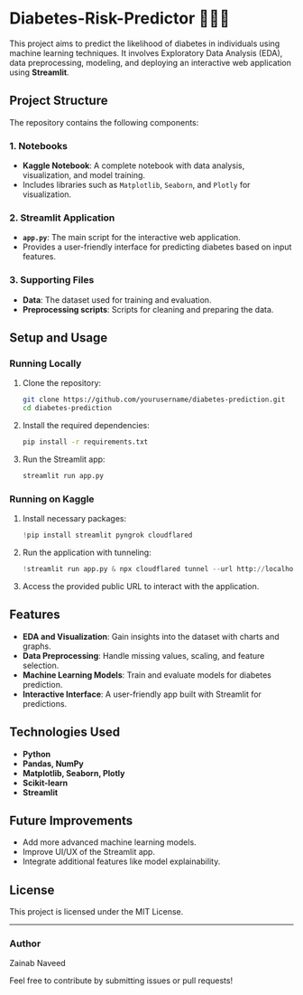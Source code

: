 # Diabetes-Risk-Predictor 👩‍⚕️💊

This project aims to predict the likelihood of diabetes in individuals using machine learning techniques. It involves Exploratory Data Analysis (EDA), data preprocessing, modeling, and deploying an interactive web application using **Streamlit**.

## Project Structure

The repository contains the following components:

### 1. **Notebooks**
- **Kaggle Notebook**: A complete notebook with data analysis, visualization, and model training.
- Includes libraries such as `Matplotlib`, `Seaborn`, and `Plotly` for visualization.

### 2. **Streamlit Application**
- **`app.py`**: The main script for the interactive web application.
- Provides a user-friendly interface for predicting diabetes based on input features.

### 3. **Supporting Files**
- **Data**: The dataset used for training and evaluation.
- **Preprocessing scripts**: Scripts for cleaning and preparing the data.

## Setup and Usage

### Running Locally
1. Clone the repository:
   ```bash
   git clone https://github.com/yourusername/diabetes-prediction.git
   cd diabetes-prediction
   ```

2. Install the required dependencies:
   ```bash
   pip install -r requirements.txt
   ```

3. Run the Streamlit app:
   ```bash
   streamlit run app.py
   ```

### Running on Kaggle
1. Install necessary packages:
   ```python
   !pip install streamlit pyngrok cloudflared
   ```

2. Run the application with tunneling:
   ```python
   !streamlit run app.py & npx cloudflared tunnel --url http://localhost:8501
   ```

3. Access the provided public URL to interact with the application.

## Features
- **EDA and Visualization**: Gain insights into the dataset with charts and graphs.
- **Data Preprocessing**: Handle missing values, scaling, and feature selection.
- **Machine Learning Models**: Train and evaluate models for diabetes prediction.
- **Interactive Interface**: A user-friendly app built with Streamlit for predictions.

## Technologies Used
- **Python**
- **Pandas, NumPy**
- **Matplotlib, Seaborn, Plotly**
- **Scikit-learn**
- **Streamlit**

## Future Improvements
- Add more advanced machine learning models.
- Improve UI/UX of the Streamlit app.
- Integrate additional features like model explainability.

## License
This project is licensed under the MIT License.

---

### Author
Zainab Naveed

Feel free to contribute by submitting issues or pull requests!
